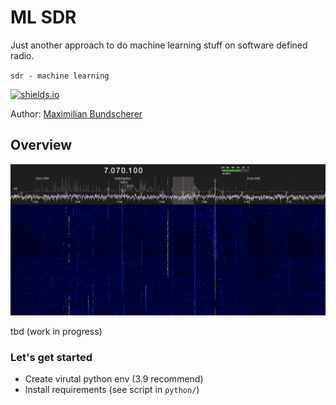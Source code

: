 # ML SDR

Just another approach to do machine learning stuff on software defined radio.

``sdr - machine learning``

[![shields.io](https://img.shields.io/badge/license-Apache2-blue.svg)](http://www.apache.org/licenses/LICENSE-2.0.txt)

Author: [Maximilian Bundscherer](https://bundscherer-online.de)

## Overview

![](./doc-img/sdr.png)

tbd (work in progress)

### Let's get started

- Create virutal python env (3.9 recommend)
- Install requirements (see script in ``python/``)
